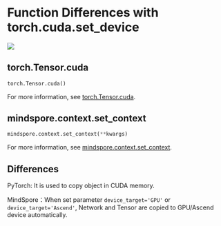 ﻿# Function Differences with torch.cuda.set_device

<a href="https://gitee.com/mindspore/docs/blob/master/docs/mindspore/migration_guide/source_en/api_mapping/pytorch_diff/cuda.md" target="_blank"><img src="https://gitee.com/mindspore/docs/raw/master/resource/_static/logo_source_en.png"></a>

## torch.Tensor.cuda

```python
torch.Tensor.cuda()
```

For more information, see [torch.Tensor.cuda](https://pytorch.org/docs/1.5.0/tensors.html#torch.Tensor.cuda).

## mindspore.context.set_context

```python
mindspore.context.set_context(**kwargs)
```

For more information, see [mindspore.context.set_context](https://mindspore.cn/docs/api/en/master/api_python/mindspore.context.html#mindspore.context.set_context).

## Differences

PyTorch: It is used to copy object in CUDA memory.

MindSpore：When set parameter `device_target='GPU'` or `device_target='Ascend'`, Network and Tensor are copied to GPU/Ascend device automatically.

